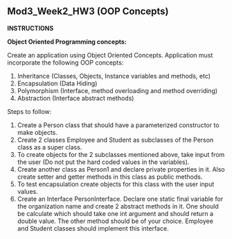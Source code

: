 ## Mod3_Week2_HW3 (OOP Concepts)

**INSTRUCTIONS**

**Object Oriented Programming concepts:**

Create an application using Object Oriented Concepts. Application must incorporate the following OOP concepts:

1. Inheritance (Classes, Objects, Instance variables and methods, etc)
2. Encapsulation (Data Hiding)
3. Polymorphism (Interface, method overloading and method overriding)
4. Abstraction (Interface abstract methods)

Steps to follow:

1. Create a Person class that should have a parameterized constructor to make objects. 
2. Create 2 classes Employee and Student as subclasses of the Person  class as a super class.
3. To create objects for the  2 subclasses mentioned above, take input from the user (Do not put the hard coded  values in the variables).
4. Create another class as Person1 and declare private properties in it. Also create setter and getter methods in this class as public methods.
5. To test encapsulation create objects for this class with the user input values.
6. Create an Interface PersonInterface. Declare one static final variable for the organization name and create 2 abstract methods in it. One should be calculate which should take one int argument and should return a double value. The other method should be of your choice. Employee and Student classes should implement this interface.